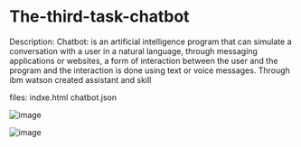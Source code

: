 # The-third-task-chatbot

Description:
Chatbot: is an artificial intelligence program that can simulate a conversation with a user in a natural language,
through messaging applications or websites, a form of interaction between the user and the program and the interaction is done using text or voice messages.
Through ibm watson created assistant and skill 

files:
indxe.html
chatbot.json


![image](https://user-images.githubusercontent.com/85812076/124209931-2f46a880-daf3-11eb-9e32-24b1f515cd42.png)

![image](https://user-images.githubusercontent.com/85812076/124215402-9ae14380-dafc-11eb-876d-5a2ab5c28b79.png)

